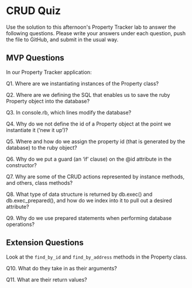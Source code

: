 # CRUD Quiz

Use the solution to this afternoon's Property Tracker lab to answer the following questions. Please write your answers under each question, push the file to GitHub, and submit in the usual way.

## MVP Questions

In our Property Tracker application:

Q1. Where are we instantiating instances of the Property class?

Q2. Where are we defining the SQL that enables us to save the ruby Property object into the database?

Q3. In console.rb, which lines modify the database?

Q4. Why do we not define the id of a Property object at the point we instantiate it (‘new it up’)?

Q5. Where and how do we assign the property id (that is generated by the database) to the ruby object?

Q6. Why do we put a guard (an ‘if’ clause) on the @id attribute in the constructor?

Q7. Why are some of the CRUD actions represented by instance methods, and others, class methods?

Q8. What type of data structure is returned by db.exec() and db.exec_prepared(), and how do we index into it to pull out a desired attribute?

Q9. Why do we use prepared statements when performing database operations?

## Extension Questions

Look at the `find_by_id` and `find_by_address` methods in the Property class.

Q10. What do they take in as their arguments?

Q11. What are their return values?
